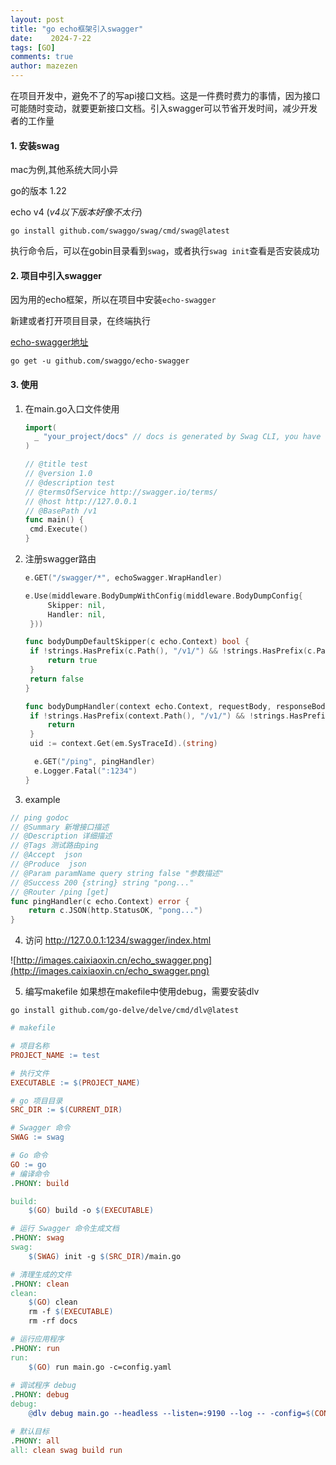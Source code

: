 ```yaml
---
layout: post
title: "go echo框架引入swagger"
date:    2024-7-22
tags: [GO]
comments: true
author: mazezen
---
```


在项目开发中，避免不了的写api接口文档。这是一件费时费力的事情，因为接口可能随时变动，就要更新接口文档。引入swagger可以节省开发时间，减少开发者的工作量



#### 1. 安装swag 

mac为例,其他系统大同小异

go的版本 1.22

echo v4 (*v4以下版本好像不太行*)

```shell
go install github.com/swaggo/swag/cmd/swag@latest
```

执行命令后，可以在gobin目录看到`swag`，或者执行`swag init`查看是否安装成功



#### 2. 项目中引入swagger

因为用的echo框架，所以在项目中安装`echo-swagger`

新建或者打开项目目录，在终端执行

<a href="https://github.com/swaggo/echo-swagger" target="_blank" rel="noopener">echo-swagger地址</a>

```shell
go get -u github.com/swaggo/echo-swagger
```



#### 3. 使用

1. 在main.go入口文件使用

   ``````go
   import(
     _ "your_project/docs" // docs is generated by Swag CLI, you have to import it.
   )
   
   // @title test
   // @version 1.0
   // @description test
   // @termsOfService http://swagger.io/terms/
   // @host http://127.0.0.1
   // @BasePath /v1
   func main() {
   	cmd.Execute()
   }
   ``````

   

2. 注册swagger路由

   ```go
   e.GET("/swagger/*", echoSwagger.WrapHandler)
   
   e.Use(middleware.BodyDumpWithConfig(middleware.BodyDumpConfig{
   		Skipper: nil,
   		Handler: nil,
   	}))
   
   func bodyDumpDefaultSkipper(c echo.Context) bool {
   	if !strings.HasPrefix(c.Path(), "/v1/") && !strings.HasPrefix(c.Path(), "/swagger") {
   		return true
   	}
   	return false
   }
   
   func bodyDumpHandler(context echo.Context, requestBody, responseBody []byte) {
   	if !strings.HasPrefix(context.Path(), "/v1/") && !strings.HasPrefix(context.Path(), "/swagger") {
   		return
   	}
   	uid := context.Get(em.SysTraceId).(string)
   
     e.GET("/ping", pingHandler)
     e.Logger.Fatal(":1234")
   }
   
   ```

3. example

```go
// ping godoc
// @Summary 新增接口描述
// @Description 详细描述
// @Tags 测试路由ping
// @Accept  json
// @Produce  json
// @Param paramName query string false "参数描述"
// @Success 200 {string} string "pong..."
// @Router /ping [get]
func pingHandler(c echo.Context) error {
	return c.JSON(http.StatusOK, "pong...")
}
```

4. 访问 http://127.0.0.1:1234/swagger/index.html

![http://images.caixiaoxin.cn/echo_swagger.png](http://images.caixiaoxin.cn/echo_swagger.png)

5. 编写makefile
如果想在makefile中使用debug，需要安装dlv
```shell
go install github.com/go-delve/delve/cmd/dlv@latest
```

```makefile
# makefile

# 项目名称
PROJECT_NAME := test

# 执行文件
EXECUTABLE := $(PROJECT_NAME)

# go 项目目录
SRC_DIR := $(CURRENT_DIR)

# Swagger 命令
SWAG := swag

# Go 命令
GO := go
# 编译命令
.PHONY: build

build:
	$(GO) build -o $(EXECUTABLE)

# 运行 Swagger 命令生成文档
.PHONY: swag
swag:
	$(SWAG) init -g $(SRC_DIR)/main.go

# 清理生成的文件
.PHONY: clean
clean:
	$(GO) clean
	rm -f $(EXECUTABLE)
	rm -rf docs

# 运行应用程序
.PHONY: run
run:
	$(GO) run main.go -c=config.yaml
	
# 调试程序 debug
.PHONY: debug
debug:
	@dlv debug main.go --headless --listen=:9190 --log -- -config=$(CONFIG_FILE)

# 默认目标
.PHONY: all
all: clean swag build run
```

